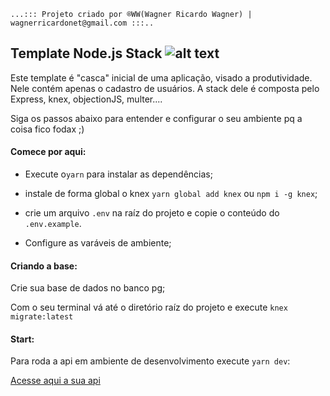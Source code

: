 `...::: Projeto criado por ®WW(Wagner Ricardo Wagner) | wagnerricardonet@gmail.com :::..`

## Template Node.js Stack ![alt text](https://www.prchecker.info/free-icons/64x64/rocket_64_px.png)

Este template é "casca" inicial de uma aplicação, visado a produtividade. Nele contém apenas o cadastro de usuários. A stack dele é composta pelo Express, knex, objectionJS, multer....

Siga os passos abaixo para entender e configurar o seu ambiente pq a coisa fico fodax ;)

#### Comece por aqui:

- Execute o`yarn` para instalar as dependências;

- instale de forma global o knex `yarn global add knex` ou `npm i -g knex`;

- crie um arquivo `.env` na raíz do projeto e copie o conteúdo do `.env.example`.

- Configure as varáveis de ambiente;

#### Criando a base:

Crie sua base de dados no banco pg;

Com o seu terminal vá até o diretório raíz do projeto e execute `knex migrate:latest`

#### Start:

Para roda a api em ambiente de desenvolvimento execute `yarn dev`:

[Acesse aqui a sua api](http://localhost:3001`)
